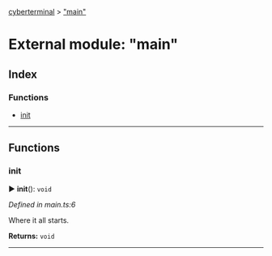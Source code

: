 [cyberterminal](../README.md) > ["main"](../modules/_main_.md)



# External module: "main"

## Index

### Functions

* [init](_main_.md#init)



---
## Functions
<a id="init"></a>

###  init

► **init**(): `void`



*Defined in main.ts:6*



Where it all starts.




**Returns:** `void`





___


